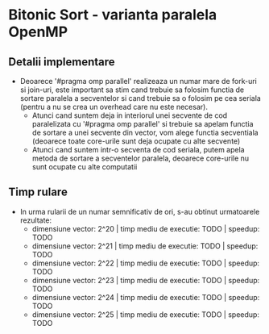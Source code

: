 # Bitonic Sort - varianta paralela OpenMP

## Detalii implementare
* Deoarece '#pragma omp parallel' realizeaza un numar mare de fork-uri si join-uri, este
important sa stim cand trebuie sa folosim functia de sortare paralela a
secventelor si cand trebuie sa o folosim pe cea seriala (pentru a nu se
crea un overhead care nu este necesar).
    * Atunci cand suntem deja in interiorul unei secvente de cod
    paralelizata cu '#pragma omp parallel' si trebuie sa apelam functia de sortare
    a unei secvente din vector, vom alege functia secventiala (deoarece toate
    core-urile sunt deja ocupate cu alte secvente)
    * Atunci cand suntem intr-o secventa de cod seriala, putem apela metoda de
      sortare a secventelor paralela, deoarece core-urile nu sunt ocupate cu
      alte computatii

## Timp rulare
* In urma rularii de un numar semnificativ de ori, s-au obtinut urmatoarele rezultate:
    * dimensiune vector: 2^20 | timp mediu de executie: TODO | speedup: TODO
    * dimensiune vector: 2^21 | timp mediu de executie: TODO | speedup: TODO
    * dimensiune vector: 2^22 | timp mediu de executie: TODO | speedup: TODO
    * dimensiune vector: 2^23 | timp mediu de executie: TODO | speedup: TODO
    * dimensiune vector: 2^24 | timp mediu de executie: TODO | speedup: TODO
    * dimensiune vector: 2^25 | timp mediu de executie: TODO | speedup: TODO
